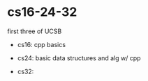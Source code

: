 # cs16-24-32

first three of UCSB 

* cs16: cpp basics

* cs24: basic data structures and alg w/ cpp

* cs32: 
